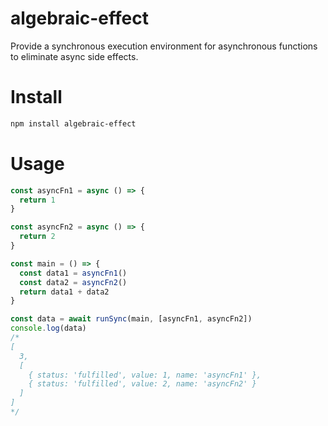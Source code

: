 # algebraic-effect

Provide a synchronous execution environment for asynchronous functions to eliminate async side effects.

# Install

```bash
npm install algebraic-effect
```

# Usage

```js
const asyncFn1 = async () => {
  return 1
}

const asyncFn2 = async () => {
  return 2
}

const main = () => {
  const data1 = asyncFn1()
  const data2 = asyncFn2()
  return data1 + data2
}

const data = await runSync(main, [asyncFn1, asyncFn2])
console.log(data)
/*
[
  3,
  [
    { status: 'fulfilled', value: 1, name: 'asyncFn1' },
    { status: 'fulfilled', value: 2, name: 'asyncFn2' }
  ]
]
*/
```
